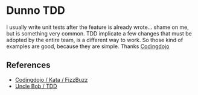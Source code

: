 # Dunno TDD
I usually write unit tests after the feature is already wrote... shame on me, but is something very common. TDD implicate a few changes that must be adopted by the entire team, is a different way to work. So those kind of examples are good, because they are simple. Thanks [Codingdojo](https://codingdojo.org)

## References
- [Codingdojo / Kata / FizzBuzz](https://codingdojo.org/kata/FizzBuzz/)
- [Uncle Bob / TDD](http://blog.cleancoder.com/uncle-bob/2017/03/03/TDD-Harms-Architecture.html)
